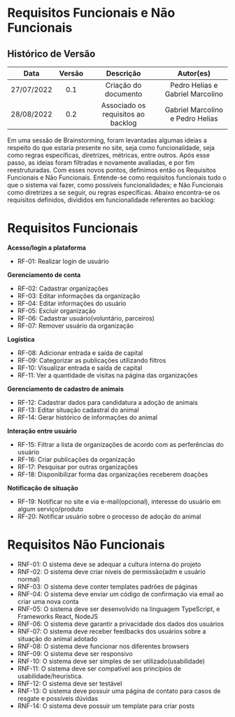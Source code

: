 # Requisitos Funcionais e Não Funcionais

## Histórico de Versão


|    Data    | Versão |             Descrição              |            Autor(es)             |
| :--------: | :----: | :--------------------------------: | :------------------------------: |
| 27/07/2022 |  0.1   |        Criação do documento        | Pedro Helias e Gabriel Marcolino |
| 28/08/2022 |  0.2   | Associado os requisitos ao backlog | Gabriel Marcolino e Pedro Helias |

Em uma sessão de Brainstorming, foram levantadas algumas ideias a respeito do que estaria presente no site, seja como funcionalidade, seja como regras específicas, diretrizes, métricas, entre outros. Após esse passo, as ideias foram filtradas e novamente avaliadas, e por fim reestruturadas. Com esses novos pontos, definimos então os Requisitos Funcionais e Não Funcionais. Entende-se como requisitos funcionais tudo o que o sistema vai fazer, como possíveis funcionalidades; e Não Funcionais como diretrizes a se seguir, ou regras específicas. Abaixo encontra-se os requisitos definidos, divididos em funcionalidade referentes ao backlog:

# Requisitos Funcionais

**Acesso/login a plataforma**

* RF-01: Realizar login de usuário

**Gerenciamento de conta**

* RF-02: Cadastrar organizações
* RF-03: Editar informações da organização
* RF-04: Editar informações do usuário
* RF-05: Excluir organização
* RF-06: Cadastrar usuário(voluntário, parceiros)
* RF-07: Remover usuário da organização

**Logística**

* RF-08: Adicionar entrada e saída de capital
* RF-09: Categorizar as publicações utilizando filtros
* RF-10: Visualizar entrada e saída de capital
* RF-11: Ver a quantidade de visitas na página das organizações

**Gerenciamento de cadastro de animais**

* RF-12: Cadastrar dados para candidatura a adoção de animais
* RF-13: Editar situação cadastral do animal
* RF-14: Gerar histórico de informações do animal

**Interação entre usuário**

* RF-15: Filtrar a lista de organizações de acordo com as perferências do usuário
* RF-16: Criar publicações da organização
* RF-17: Pesquisar por outras organizações
* RF-18: Disponibilizar forma das organizações receberem doações

**Notificação de situação**

* RF-19: Notificar no site e via e-mail(opcional), interesse do usuário em algum serviço/produto
* RF-20: Notificar usuário sobre o processo de adoção do animal

# Requisitos Não Funcionais

* RNF-01: O sistema deve se adequar a cultura interna do projeto
* RNF-02: O sistema deve criar níveis de permissão(adm e usuário normal)
* RNF-03: O sistema deve conter templates padrões de páginas
* RNF-04: O sistema deve enviar um código de confirmação via email ao criar uma nova conta
* RNF-05: O sistema deve ser desenvolvido na linguagem TypeScript, e Frameworks React, NodeJS
* RNF-06: O sistema deve garantir a privacidade dos dados dos usuários
* RNF-07: O sistema deve receber feedbacks dos usuários sobre a situação do animal adotado
* RNF-08: O sistema deve funcionar nos diferentes browsers
* RNF-09: O sistema deve ser responsivo
* RNF-10: O sistema deve ser simples de ser utilizado(usabilidade)
* RNF-11: O sistema deve ser compatível aos princípios de usabilidade/heurística.
* RNF-12: O sistema deve ser testável
* RNF-13: O sistema deve possuir uma página de contato para casos de resgate e possíveis dúvidas
* RNF-14: O sistema deve possuir um template para criar posts


